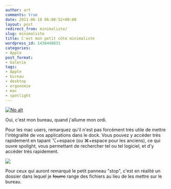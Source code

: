 ```yaml
---
author: art
comments: true
date: 2011-06-10 06:00:52+00:00
layout: post
redirect_from: minimaliste/
slug: minimaliste
title: C'est mon petit côté minimaliste
wordpress_id: 1438448031
categories:
- Apple
post_format:
- Galerie
tags:
- Apple
- bureau
- desktop
- ergonomie
- mac
- spotlight
---
```


<a href="https://static.irz.fr/2011/06/cerberus-2011-06-09-à-14.57.44.png"><img alt="No alt" data-src="https://static.irz.fr/2011/06/cerberus-2011-06-09-à-14.57.44-1024x640.png" src="https://static.irz.fr/thumb.php?size=<100&crop=0&src=https://static.irz.fr/2011/06/cerberus-2011-06-09-à-14.57.44-1024x640.png" /></a>

Oui, c'est mon bureau, quand j'allume mon ordi.

Pour les mac users, remarquez qu'il n'est pas forcément très utile de mettre l'intégralité de vos applications dans le dock. Vous pouvez y accéder très rapidement en tapant ⌥+espace (ou ⌘+espace pour les anciens), ce qui ouvre spolight, vous permettant de rechercher tel ou tel logiciel, et d'y accéder très rapidement.

![](https://static.irz.fr/2011/06/cerberus-2011-06-10-à-00.33.48.png)

Pour ceux qui auront remarqué le petit panneau "stop", c'est en réalité un dossier dans lequel je <del>fourre</del> range des fichiers au lieu de les mettre sur le bureau.
